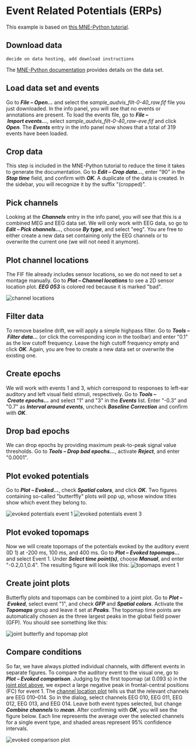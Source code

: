 # Event Related Potentials (ERPs)
This example is based on [this MNE-Python tutorial](https://mne.tools/stable/auto_tutorials/evoked/30_eeg_erp.html).

## Download data

```{admonition} TODO
decide on data hosting, add download instructions
```
The [MNE-Python documentation](https://mne.tools/stable/overview/datasets_index.html#sample) provides details on the data set.


## Load data set and events
Go to **_File&nbsp;–&nbsp;Open..._** and select the *sample_audvis_filt-0-40_raw.fif* file you just downloaded.
In the info panel, you will see that no events or annotations are present.
To load the events file, go to **_File&nbsp;–&nbsp;Import&nbsp;events..._**, select *sample_audvis_filt-0-40_raw-eve.fif* and click **_Open_**.
The **_Events_** entry in the info panel now shows that a total of 319 events have been loaded.


## Crop data
This step is included in the MNE-Python tutorial to reduce the time it takes to generate the documentation.
Go to **_Edit&nbsp;–&nbsp;Crop data..._**, enter "90" in the **_Stop&nbsp;time_** field, and confirm with **_OK_**.
A duplicate of the data is created.
In the sidebar, you will recognize it by the suffix "(cropped)".


## Pick channels
Looking at the **_Channels_** entry in the info panel, you will see that this is a combined MEG and EEG data set.
We will only work with EEG data, so go to **_Edit&nbsp;–&nbsp;Pick&nbsp;channels..._**, choose **_By&nbsp;type_**, and select "eeg".
You are free to either create a new data set containing only the EEG channels or to overwrite the current one (we will not need it anymore).

## Plot channel locations
The FIF file already includes sensor locations, so we do not need to set a montage manually.
Go to **_Plot&nbsp;–&nbsp;Channel&nbsp;locations_** to see a 2D sensor location plot.
**_EEG 053_** is colored red because it is marked "bad".

![channel locations](./images/erp/sensor_locations.png)


## Filter data
To remove baseline drift, we will apply a simple highpass filter.
Go to **_Tools&nbsp;–&nbsp;Filter data..._** (or click the corresponding icon in the toolbar) and enter "0.1" as the low cutoff frequency.
Leave the high cutoff frequency empty and click **_OK_**.
Again, you are free to create a new data set or overwrite the existing one.


## Create epochs
We will work with events 1 and 3, which correspond to responses to left-ear auditory and left visual field stimuli, respectively.
Go to **_Tools&nbsp;–&nbsp;Create&nbsp;epochs..._** and select "1" and "3" in the **_Events_** list.
Enter "-0.3" and "0.7" as **_Interval&nbsp;around&nbsp;events_**, uncheck **_Baseline&nbsp;Correction_** and confirm with **_OK_**.


## Drop bad epochs
We can drop epochs by providing maximum peak-to-peak signal value thresholds.
Go to **_Tools&nbsp;–&nbsp;Drop&nbsp;bad&nbsp;epochs..._**, activate **_Reject_**, and enter "0.0001".


## Plot evoked potentials
Go to **_Plot&nbsp;–&nbsp;Evoked..._**, check **_Spatial&nbsp;colors_**, and click **_OK_**.
Two figures containing so-called "butterffly" plots will pop up, whose window titles show which event they belong to.

![evoked potentials event 1](./images/erp/evoked_event_1.png) ![evoked potentials event 3](./images/erp/evoked_event_3.png)

## Plot evoked topomaps
Now we will create topomaps of the potentials evoked by the auditory event (ID 1) at -200 ms, 100 ms, and 400 ms.
Go to **_Plot&nbsp;–&nbsp;Evoked&nbsp;topomaps..._** and select Event 1.
Under **_Select&nbsp;time&nbsp;point(s)_**, choose **_Manual_**, and enter "-0.2,0.1,0.4".
The resulting figure will look like this:
![topomaps event 1](./images/erp/topomaps_event_1.png)


## Create joint plots
Butterfly plots and topomaps can be combined to a joint plot.
Go to **_Plot&nbsp;–&nbsp;Evoked_**, select event "1", and check **_GFP_** and **_Spatial&nbsp;colors_**.
Activate the **_Topomaps_** group and leave it set at **_Peaks_**.
The topomap time points are automatically chosen as the three largest peaks in the global field power (GFP).
You should see something like this:

![joint butterfly and topomap plot](./images/erp/joint_plot.png)


## Compare conditions
So far, we have always plotted individual channels, with different events in separate figures.
To compare the auditory event to the visual one, go to **_Plot&nbsp;–&nbsp;Evoked comparison_**.
Judging by the first topomap (at 0.093 s) in the [joint plot above](#joint-plots), we expect a large negative peak in frontal-central positions (FC) for event 1.
The [channel location plot](#plot-channel-locations) tells us that the relevant channels are EEG 010–014.
So in the dialog, select channels EEG 010, EEG 011, EEG 012, EEG 013, and EEG 014.
Leave both event types selected, but change **_Combine&nbsp;channels_** to **_mean_**.
After confirming with **_OK_**, you will see the figure below.
Each line represents the average over the selected channels for a single event type, and shaded areas represent 95% confidence intervals.

![evoked comparison plot](./images/erp/evoked_comparison.png)
